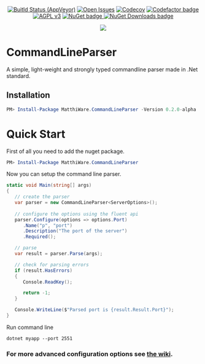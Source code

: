<p align="center">
    <a href="https://ci.appveyor.com/project/Matthiee/CommandLineParser.Core"><img src="https://ci.appveyor.com/api/projects/status/4w6ik2k8lx95afp8?svg=true" alt="Buitld Status (AppVeyor)"></a>
    <a href="https://github.com/MatthiWare/CommandLineParser.Core/issues"><img src="https://img.shields.io/github/issues/MatthiWare/CommandLineParser.Core.svg" alt="Open Issues"></a>
    <a href="https://codecov.io/gh/MatthiWare/CommandLineParser.Core"><img src="https://codecov.io/gh/MatthiWare/CommandLineParser.Core/branch/master/graph/badge.svg" alt="Codecov" /></a>
    <a href="https://www.codefactor.io/repository/github/matthiware/commandlineparser.core"><img src="https://www.codefactor.io/repository/github/matthiware/commandlineparser.core/badge" alt="Codefactor badge"></a>
    <a href="https://tldrlegal.com/license/apache-license-2.0-(apache-2.0)"><img src="https://img.shields.io/badge/License-AGPL%20v3-blue.svg" alt="AGPL v3"></a>
    <a href="https://www.nuget.org/packages/MatthiWare.CommandLineParser">
        <img src="https://img.shields.io/nuget/v/MatthiWare.CommandLineParser.svg" alt="NuGet badge">
        <img src="https://img.shields.io/nuget/dt/MatthiWare.CommandLineParser.svg" alt="NuGet Downloads badge">
    </a>
</p>
<p align="center">
    <img src="https://buildstats.info/appveyor/chart/Matthiee/commandlineparser-core?branch=master" />
</p>

# CommandLineParser
A simple, light-weight and strongly typed commandline parser made in .Net standard.

## Installation
```powershell
PM> Install-Package MatthiWare.CommandLineParser -Version 0.2.0-alpha
```

# Quick Start

First of all you need to add the nuget package. 

``` powershell
PM> Install-Package MatthiWare.CommandLineParser
```

Now you can setup the command line parser. 

``` csharp
static void Main(string[] args)
{
   // create the parser
   var parser = new CommandLineParser<ServerOptions>();
   
   // configure the options using the fluent api
   parser.Configure(options => options.Port)
      .Name("p", "port")
      .Description("The port of the server")
      .Required();

   // parse
   var result = parser.Parse(args);

   // check for parsing errors
   if (result.HasErrors)
   {
      Console.ReadKey();

      return -1;
   }

   Console.WriteLine($"Parsed port is {result.Result.Port}");
}
```

Run command line

```shell
dotnet myapp --port 2551
```

### For more advanced configuration options see [the wiki](https://github.com/MatthiWare/CommandLineParser.Core/wiki). 
